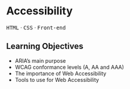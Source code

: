 # Accessibility

<kbd>HTML</kbd> &middot; <kbd>CSS</kbd> &middot; <kbd>Front-end</kbd>

## Learning Objectives

- ARIA’s main purpose
- WCAG conformance levels (A, AA and AAA)
- The importance of Web Accessibility
- Tools to use for Web Accessibility